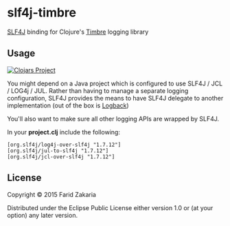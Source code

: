 # slf4j-timbre

[SLF4J](http://www.slf4j.org/) binding for Clojure's [Timbre](https://github.com/ptaoussanis/timbre) logging library

## Usage

[![Clojars Project](http://clojars.org/com.fzakaria/slf4j-timbre/latest-version.svg)](http://clojars.org/com.fzakaria/slf4j-timbre)

You might depend on a Java project which is configured to use SLF4J / JCL / LOG4j / JUL. Rather than having to manage a
separate logging configuration, SLF4J provides the means to have SLF4J delegate to another implementation
(out of the box is [Logback](http://logback.qos.ch/))

You'll also want to make sure all other logging APIs are wrapped by SLF4J.

In your **project.clj** include the following:

    [org.slf4j/log4j-over-slf4j "1.7.12"]
    [org.slf4j/jul-to-slf4j "1.7.12"]
    [org.slf4j/jcl-over-slf4j "1.7.12"]


## License

Copyright © 2015 Farid Zakaria

Distributed under the Eclipse Public License either version 1.0 or (at
your option) any later version.
